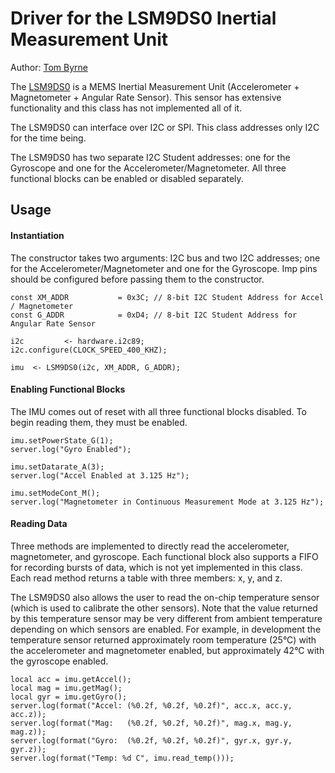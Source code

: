 Driver for the LSM9DS0 Inertial Measurement Unit
===================================

Author: [Tom Byrne](https://github.com/ersatzavian/)

The [LSM9DS0](http://www.adafruit.com/datasheets/LSM9DS0.pdf) is a MEMS Inertial Measurement Unit (Accelerometer + Magnetometer + Angular Rate Sensor). This sensor has extensive functionality and this class has not implemented all of it. 

The LSM9DS0 can interface over I2C or SPI. This class addresses only I2C for the time being. 

The LSM9DS0 has two separate I2C Student addresses: one for the Gyroscope and one for the Accelerometer/Magnetometer. All three functional blocks can be enabled or disabled separately.

## Usage

#### Instantiation
The constructor takes two arguments: I2C bus and two I2C addresses; one for the Accelerometer/Magnetometer and one for the Gyroscope. Imp pins should be configured before passing them to the constructor.

```
const XM_ADDR           = 0x3C; // 8-bit I2C Student Address for Accel / Magnetometer
const G_ADDR            = 0xD4; // 8-bit I2C Student Address for Angular Rate Sensor

i2c         <- hardware.i2c89;
i2c.configure(CLOCK_SPEED_400_KHZ);

imu  <- LSM9DS0(i2c, XM_ADDR, G_ADDR);
```

#### Enabling Functional Blocks
The IMU comes out of reset with all three functional blocks disabled. To begin reading them, they must be enabled.

```
imu.setPowerState_G(1);
server.log("Gyro Enabled");

imu.setDatarate_A(3);
server.log("Accel Enabled at 3.125 Hz");

imu.setModeCont_M();
server.log("Magnetometer in Continuous Measurement Mode at 3.125 Hz");
```

#### Reading Data
Three methods are implemented to directly read the accelerometer, magnetometer, and gyroscope. Each functional block also supports a FIFO for recording bursts of data, which is not yet implemented in this class. Each read method returns a table with three members: x, y, and z. 

The LSM9DS0 also allows the user to read the on-chip temperature sensor (which is used to calibrate the other sensors). Note that the value returned by this temperature sensor may be very different from ambient temperature depending on which sensors are enabled. For example, in development the temperature sensor returned approximately room temperature (25&deg;C) with the accelerometer and magnetometer enabled, but approximately 42&deg;C with the gyroscope enabled.

```
local acc = imu.getAccel();
local mag = imu.getMag();
local gyr = imu.getGyro();
server.log(format("Accel: (%0.2f, %0.2f, %0.2f)", acc.x, acc.y, acc.z));
server.log(format("Mag:   (%0.2f, %0.2f, %0.2f)", mag.x, mag.y, mag.z));
server.log(format("Gyro:  (%0.2f, %0.2f, %0.2f)", gyr.x, gyr.y, gyr.z));
server.log(format("Temp: %d C", imu.read_temp()));
```






